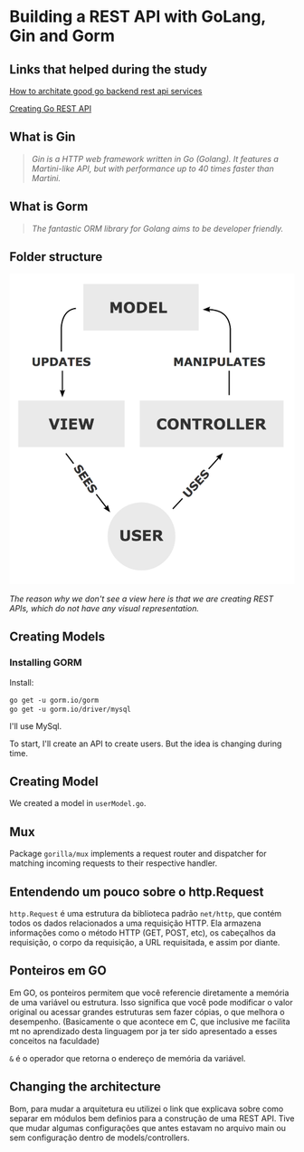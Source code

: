 # Building a REST API with GoLang, Gin and Gorm

## Links that helped during the study
[How to architate good go backend rest api services](https://medium.com/@janishar.ali/how-to-architecture-good-go-backend-rest-api-services-14cc4730c05b)

[Creating Go REST API](https://tamerlan.dev/creating-go-rest-api/)

## What is Gin

> *Gin is a HTTP web framework written in Go (Golang). It features a Martini-like API, but with performance up to 40 times faster than Martini.*

## What is Gorm

> *The fantastic ORM library for Golang aims to be developer friendly.*

## Folder structure
![alt text](image.png)

*The reason why we don't see a view here is that we are creating REST APIs, which do not have any visual representation.*

## Creating Models
### Installing GORM
Install:

```
go get -u gorm.io/gorm
go get -u gorm.io/driver/mysql
```

I'll use MySql.

To start, I'll create an API to create users. But the idea is changing during time.

## Creating Model
We created a model in ``userModel.go``. 

## Mux
Package `gorilla/mux` implements a request router and dispatcher for matching incoming requests to their respective handler.

## Entendendo um pouco sobre o http.Request
``http.Request`` é uma estrutura da biblioteca padrão ``net/http``, que contém todos os dados relacionados a uma requisição HTTP. Ela armazena informações como o método HTTP (GET, POST, etc), os cabeçalhos da requisição, o corpo da requisição, a URL requisitada, e assim por diante.

## Ponteiros em GO
Em GO, os ponteiros permitem que você referencie diretamente a memória de uma variável ou estrutura. Isso significa que você pode modificar o valor original ou acessar grandes estruturas sem fazer cópias, o que melhora o desempenho. (Basicamente o que acontece em C, que inclusive me facilita mt no aprendizado desta linguagem por ja ter sido apresentado a esses conceitos na faculdade)

`&` é o operador que retorna o endereço de memória da variável.

## Changing the architecture

Bom, para mudar a arquitetura eu utilizei o link que explicava sobre como separar em módulos bem definios para a construção de uma REST API. Tive que mudar algumas configurações que antes estavam no arquivo main ou sem configuração dentro de models/controllers.